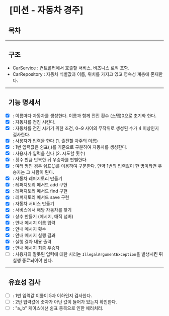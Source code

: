 # &nbsp;&nbsp;[미션 - 자동차 경주]

## &nbsp;&nbsp;목차


---

## &nbsp;&nbsp;구조
- CarService : 컨트롤러에서 호출할 서비스. 비즈니스 로직 포함.
- CarRepository : 자동차 식별값과 이름, 위치를 가지고 있고 영속성 계층에 존재한다. 
---

## &nbsp;&nbsp;기능 명세서

- [x] : 이름마다 자동차를 생성한다. 이름과 함께 전진 횟수 (스텝)0으로 초기화 한다.
- [x] : 자동차를 전진 시킨다.
- [x] : 자동차를 전진 시키기 위한 조건, 0~9 사이의 무작위로 생성된 수가 4 이상인지 검사한다.
- [x] : 사용자가 입력을 한다 (1. 출전할 차주의 이름)
- [x] : 1번 입력값은 쉼표(,)를 기준으로 구분하여 자동차를 생성한다.
- [x] : 사용자가 입력을 한다 (2. 시도할 횟수)
- [x] : 횟수 만큼 반복한 뒤 우승자를 판별한다.
- [x] : 여러 명인 경우 쉼표(,)를 이용하여 구분한다. 만약 1번의 입력값이 한 명이라면 우승자는 그 사람이 된다.
- [x] : 자동차 레퍼지토리 만들기
- [x] : 레퍼지토리 메서드 add 구현
- [x] : 레퍼지토리 메서드 find 구현
- [x] : 레퍼지토리 메서드 save 구현
- [x] : 자동차 서비스 만들기
- [x] : 서비스에서 해당 자동차를 찾기
- [x] : 상수 만들기 (메시지, 매직 넘버)
- [x] : 안내 메시지 이름 입력
- [x] : 안내 메시지 횟수
- [x] : 안내 메시지 실행 결과
- [x] : 실행 결과 내용 출력
- [x] : 안내 메시지 최종 우승자
- [ ] : 사용자의 잘못된 입력에 대한 처리는 `IllegalArgumentException`을 발생시킨 뒤 실행 종료되어야 한다.
---

## &nbsp;&nbsp;유효성 검사

- [ ] : 1번 입력값 이름이 5자 이하인지 검사한다.
- [ ] : 2번 입력값에 숫자가 아닌 값이 들어가 있는지 확인한다.
- [ ] : "a,,b" 케이스에선 쉼표 중복으로 인한 에러처리.